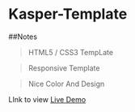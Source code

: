 # Kasper-Template

##Notes

> HTML5 / CSS3 TempLate

> Responsive Template

> Nice Color And Design

LInk to view [Live Demo](https://kaspertemplate0.netlify.app)
